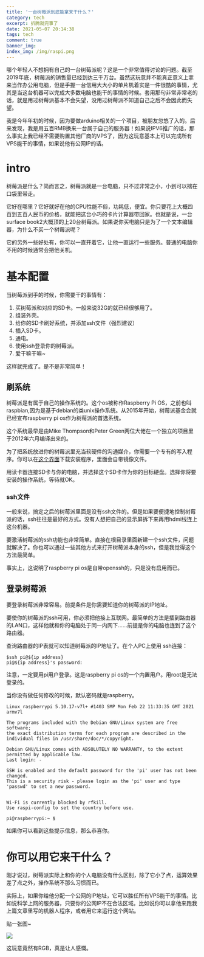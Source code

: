 ```yaml
---
title: '一台树莓派到底能拿来干什么？'
category: tech
excerpt: 折腾就完事了
date: 2021-05-07 20:14:38
tags: tech
comment: true
banner_img: 
index_img: /img/raspi.png
---
```


哪个年轻人不想拥有自己的一台树莓派呢？这是一个非常值得讨论的问题。截至2019年底，树莓派的销售量已经到达三千万台。虽然这玩意并不能真正意义上拿来当作办公用电脑，但是手握一台信用大大小的单片机着实是一件很酷的事情，尤其是当这台机器可以完成大多数电脑也能干的事情的时候。套用那句非常非常老的话，就是用过树莓派基本不会失望，没用过树莓派不知道自己之后不会因此而失望。

我是今年年初的时候，因为要做arduino相关的一个项目，被朋友忽悠了入的。后来发现，我是用五百RMB换来一台属于自己的服务器！如果说IPV6推广的话，那么事实上我已经不需要购置其他厂商的VPS了，因为这玩意基本上可以完成所有VPS能干的事情，如果说他有公网IP的话。

# intro

树莓派是什么？简而言之，树莓派就是一台电脑，只不过非常之小，小到可以揣在口袋里带走。

它好在哪里？它好就好在他的CPU性能不俗，功耗低，便宜。你只要花上大概四百到五百人民币的价格，就能把这台小巧的卡片计算器带回家。也就是说，一台surface book2大概顶的上20台树莓派。如果说你买电脑只是为了一个文本编辑器，为什么不买一个树莓派呢？

它的另外一些好处有，你可以一直开着它，让他一直运行一些服务。普通的电脑你不用的时候通常会把他关机。

# 基本配置

当树莓派到手的时候，你需要干的事情有：

1. 买树莓派和对应的SD卡。一般来说32G的就已经很够用了。
2. 组装外壳。
3. 给你的SD卡刷好系统，并添加ssh文件（强烈建议）
4. 插入SD卡。
5. 通电。
6. 使用ssh登录你的树莓派。
7. 爱干嘛干嘛~

这样就完成了。是不是非常简单！

## 刷系统

树莓派是有属于自己的操作系统的。这个os被称作Raspberry Pi OS，之前也叫raspbian,因为是基于debian的类unix操作系统。从2015年开始，树莓派基金会就已经宣布raspberry pi os作为树莓派的首选系统。

这个系统最早是由Mike Thompson和Peter Green两位大佬在一个独立的项目里于2012年六月编译出来的。

为了把系统放进你的树莓派里充当软硬件的沟通媒介，你需要一个专有的写入程序。你可以在[这个界面](https://www.raspberrypi.org/software/)下载安装程序，里面会自带镜像文件。

用读卡器连接SD卡与你的电脑，并选择这个SD卡作为你的目标硬盘。选择你将要安装的操作系统，等待就OK。

### ssh文件

一般来说，搞定之后的树莓派里面是没有ssh文件的。但是如果要便捷地控制树莓派的话，ssh往往是最好的方式。没有人想把自己的显示屏拆下来再用hdmi线连上这台机器。

要激活树莓派的ssh功能也非常简单。直接在根目录里面新建一个ssh文件，问题就解决了。你也可以通过一些其他方式来打开树莓派本身的ssh，但是我觉得这个方法最简单。

事实上，这说明了raspberry pi os是自带openssh的，只是没有启用而已。

## 登录树莓派

要登录树莓派非常容易。前提条件是你需要知道你的树莓派的IP地址。

要使你的树莓派的ssh可用，你必须把他接上互联网。最简单的方法是插到路由器的LAN口，这样他就和你的电脑处于同一内网下……前提是你的电脑也连到了这个路由器。

查询路由器的IP表就可以知道树莓派的IP地址了。在个人PC上使用 ssh连接：

```
$ssh pi@${ip address}
pi@${ip address}'s password:
```

注意，一定要用pi用户登录。这是raspberry pi os的一个内置用户。用root是无法登录的。

当你没有做任何修改的时候，默认密码就是raspberry。

```
Linux raspberrypi 5.10.17-v7l+ #1403 SMP Mon Feb 22 11:33:35 GMT 2021 armv7l

The programs included with the Debian GNU/Linux system are free software;
the exact distribution terms for each program are described in the
individual files in /usr/share/doc/*/copyright.

Debian GNU/Linux comes with ABSOLUTELY NO WARRANTY, to the extent
permitted by applicable law.
Last login: -

SSH is enabled and the default password for the 'pi' user has not been changed.
This is a security risk - please login as the 'pi' user and type 'passwd' to set a new password.


Wi-Fi is currently blocked by rfkill.
Use raspi-config to set the country before use.

pi@raspberrypi:~ $
```

如果你可以看到这些提示信息，那么恭喜你。

# 你可以用它来干什么？

刚才说过，树莓派实际上和你的个人电脑没有什么区别，除了它小了点，运算效果差了点之外，操作系统不那么习惯而已。

实际上，如果你给他分配一个公网的IP地址，它可以胜任所有VPS能干的事情。比如说科学上网的服务器，只要你的公网IP不在合法区域。比如说你可以拿他来跑我上篇文章里写的机器人程序，或者用它来运行这个网站。

贴一张图~

![](/img/raspi.jpg)

这玩意竟然有RGB，真是让人感慨。